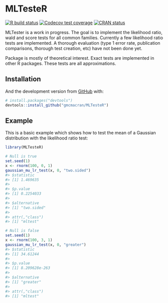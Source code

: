 
<!-- README.md is generated from README.Rmd. Please edit that file -->

# MLTesteR

<!-- badges: start -->

[![R build
status](https://github.com/gmcmacran/MLTesteR/workflows/R-CMD-check/badge.svg)](https://github.com/gmcmacran/MLTesteR/actions)
[![Codecov test
coverage](https://codecov.io/gh/gmcmacran/MLTesteR/branch/master/graph/badge.svg)](https://codecov.io/gh/gmcmacran/MLTesteR?branch=master)
[![CRAN
status](https://www.r-pkg.org/badges/version/MLTesteR)](https://cran.r-project.org/package=MLTesteR)
<!-- badges: end -->

MLTester is a work in progress. The goal is to implement the likelihood
ratio, wald and score tests for all common families. Currently a few
likelihood ratio tests are implemented. A thorough evaluation (type 1
error rate, publication comparisons, thorough test creation, etc) have
not been done yet.

Package is mostly of theoretical interest. Exact tests are implemented
in other R packages. These tests are all approximations.

## Installation

And the development version from [GitHub](https://github.com/) with:

``` r
# install.packages("devtools")
devtools::install_github("gmcmacran/MLTesteR")
```

## Example

This is a basic example which shows how to test the mean of a Gaussian
distribution with the likelihood ratio test:

``` r
library(MLTesteR)

# Null is true
set.seed(1)
x <- rnorm(100, 0, 1)
gaussian_mu_lr_test(x, 0, "two.sided")
#> $statistic
#> [1] 1.469635
#> 
#> $p.value
#> [1] 0.2254033
#> 
#> $alternative
#> [1] "two.sided"
#> 
#> attr(,"class")
#> [1] "mltest"

# Null is false
set.seed(1)
x <- rnorm(100, 3, 1)
gaussian_mu_lr_test(x, 0, "greater")
#> $statistic
#> [1] 34.61244
#> 
#> $p.value
#> [1] 8.209628e-263
#> 
#> $alternative
#> [1] "greater"
#> 
#> attr(,"class")
#> [1] "mltest"
```
